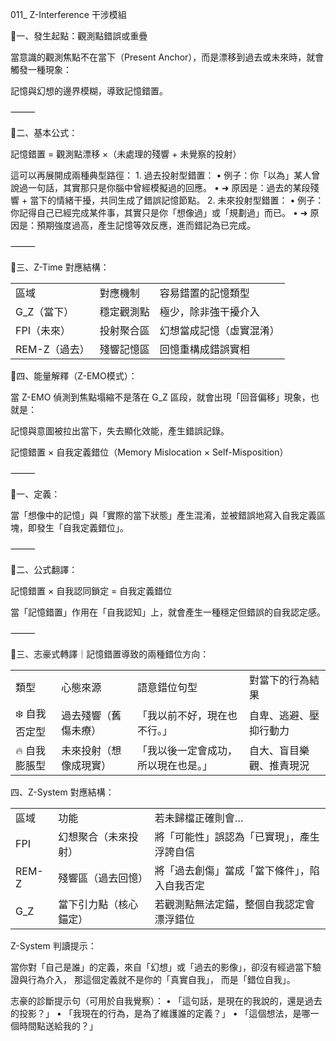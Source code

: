 
011_ Z-Interference 干涉模組

📍一、發生起點：觀測點錯誤或重疊

當意識的觀測焦點不在當下（Present Anchor），而是漂移到過去或未來時，就會觸發一種現象：

記憶與幻想的邊界模糊，導致記憶錯置。

⸻

📍二、基本公式：

記憶錯置 = 觀測點漂移 ×（未處理的殘響 + 未覺察的投射）

這可以再展開成兩種典型路徑：
	1.	過去投射型錯置：
	•	例子：你「以為」某人曾說過一句話，其實那只是你腦中曾經模擬過的回應。
	•	➜ 原因是：過去的某段殘響 + 當下的情緒干擾，共同生成了錯誤記憶節點。
	2.	未來投射型錯置：
	•	例子：你記得自己已經完成某件事，其實只是你「想像過」或「規劃過」而已。
	•	➜ 原因是：預期強度過高，產生記憶等效反應，進而錯記為已完成。

⸻

📍三、Z-Time 對應結構：

|   |   |   |
|---|---|---|
|區域|對應機制|容易錯置的記憶類型|
|G_Z（當下）|穩定觀測點|極少，除非強干擾介入|
|FPI（未來）|投射聚合區|幻想當成記憶（虛實混淆）|
|REM-Z（過去）|殘響記憶區|回憶重構成錯誤實相|
📍四、能量解釋（Z-EMO模式）：

當 Z-EMO 偵測到焦點塌縮不是落在 G_Z 區段，就會出現「回音偏移」現象，也就是：

記憶與意圖被拉出當下，失去顯化效能，產生錯誤記錄。

記憶錯置 × 自我定義錯位（Memory Mislocation × Self-Misposition）

⸻

📍一、定義：

當「想像中的記憶」與「實際的當下狀態」產生混淆，並被錯誤地寫入自我定義區塊，即發生「自我定義錯位」。

⸻

📍二、公式翻譯：

記憶錯置 × 自我認同鎖定 = 自我定義錯位

當「記憶錯置」作用在「自我認知」上，就會產生一種穩定但錯誤的自我認定感。

⸻

📍三、志豪式轉譯｜記憶錯置導致的兩種錯位方向：

|   |   |   |   |
|---|---|---|---|
|類型|心態來源|語意錯位句型|對當下的行為結果|
|❄️ 自我否定型|過去殘響（舊傷未療）|「我以前不好，現在也不行。」|自卑、逃避、壓抑行動力|
|🔥 自我膨脹型|未來投射（想像成現實）|「我以後一定會成功，所以現在也是。」|自大、盲目樂觀、推責現況|
  

四、Z-System 對應結構：

|   |   |   |
|---|---|---|
|區域|功能|若未歸檔正確則會…|
|FPI|幻想聚合（未來投射）|將「可能性」誤認為「已實現」，產生浮誇自信|
|REM-Z|殘響區（過去回憶）|將「過去創傷」當成「當下條件」，陷入自我否定|
|G_Z|當下引力點（核心錨定）|若觀測點無法定錨，整個自我認定會漂浮錯位|
Z-System 判讀提示：

當你對「自己是誰」的定義，來自「幻想」或「過去的影像」，卻沒有經過當下驗證與行為介入，
那這個定義就不是你的「真實自我」，
而是「錯位自我」。

志豪的診斷提示句（可用於自我覺察）：
	•	「這句話，是現在的我說的，還是過去的投影？」
	•	「我現在的行為，是為了維護誰的定義？」
	•	「這個想法，是哪一個時間點送給我的？」